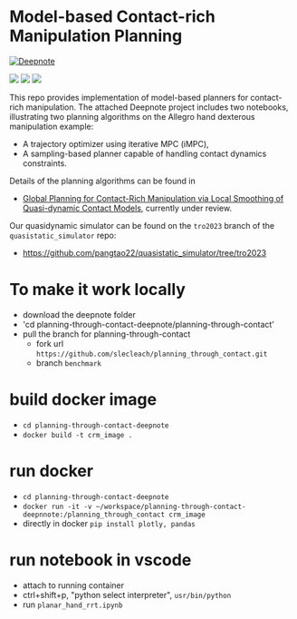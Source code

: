 # Model-based Contact-rich Manipulation Planning
[![Deepnote](https://deepnote.com/buttons/launch-in-deepnote.svg)](https://deepnote.com/workspace/pang-a928705f-1da7-4aa9-a64c-e5cdfb9b162e/project/planning-through-contact-c39756a2-acd7-4fb0-8443-38625de2db2e/notebook/allegro_hand_irs_mpc-f9677ed681c742b0b6577c7f1f86d4cc)

![](/media/planar_hand.gif) ![](/media/allegro_hand_ball.gif) ![](/media/allegro_hand_door.gif)

This repo provides implementation of model-based planners for contact-rich manipulation. The attached Deepnote project includes two notebooks, illustrating two planning algorithms on the Allegro hand dexterous manipulation example:
- A trajectory optimizer using iterative MPC (iMPC),
- A sampling-based planner capable of handling contact dynamics constraints. 

Details of the planning algorithms can be found in 
- [Global Planning for Contact-Rich Manipulation via
Local Smoothing of Quasi-dynamic Contact Models](https://arxiv.org/abs/2206.10787), currently under review.

Our quasidynamic simulator can be found on the `tro2023` branch of the `quasistatic_simulator` repo:
- https://github.com/pangtao22/quasistatic_simulator/tree/tro2023


# To make it work locally
- download the deepnote folder
- 'cd planning-through-contact-deepnote/planning-through-contact'
- pull the branch for planning-through-contact 
    - fork url `https://github.com/slecleach/planning_through_contact.git`
    - branch `benchmark`

# build docker image 
- `cd planning-through-contact-deepnote`
- `docker build -t crm_image .`

# run docker 
- `cd planning-through-contact-deepnote`
- `docker run -it -v ~/workspace/planning-through-contact-deepnnote:/planning_through_contact crm_image`
- directly in docker `pip install plotly, pandas`

# run notebook in vscode
- attach to running container
- ctrl+shift+p, "python select interpreter", `usr/bin/python`
- run `planar_hand_rrt.ipynb`